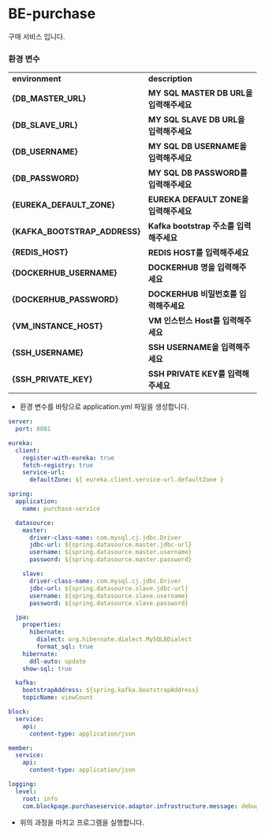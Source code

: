 # BE-purchase
구매 서비스 입니다.


### 환경 변수
<table>
  <tr>
    <td><b>environment</b></td>
    <td><b>description</b></td>
  </tr>
  <tr>
    <td><b>{DB_MASTER_URL}</b></td>
    <td><b>MY SQL MASTER DB URL을 입력해주세요</b></td>
  </tr>
  <tr>
    <td><b>{DB_SLAVE_URL}</b></td>
    <td><b>MY SQL SLAVE DB URL을 입력해주세요</b></td>
  </tr>
  <tr>
    <td><b>{DB_USERNAME}</b></td>
    <td><b>MY SQL DB USERNAME을 입력해주세요</b></td>
  </tr>
  <tr>
    <td><b>{DB_PASSWORD}</b></td>
    <td><b>MY SQL DB PASSWORD를 입력해주세요</b></td>
  </tr>
  <tr>
    <td><b>{EUREKA_DEFAULT_ZONE}</b></td>
    <td><b>EUREKA DEFAULT ZONE을 입력해주세요</b></td>
  </tr>
  
  <tr>
    <td><b>{KAFKA_BOOTSTRAP_ADDRESS}</b></td>
    <td><b>Kafka bootstrap 주소를 입력해주세요</b></td>
  </tr>
  <tr>
    <td><b>{REDIS_HOST}</b></td>
    <td><b>REDIS HOST를 입력해주세요</b></td>
  </tr>
  <tr>
    <td><b>{DOCKERHUB_USERNAME}</b></td>
    <td><b>DOCKERHUB 명을 입력해주세요</b></td>
  </tr>
  <tr>
    <td><b>{DOCKERHUB_PASSWORD}</b></td>
    <td><b>DOCKERHUB 비밀번호를 입력해주세요</b></td>
  </tr>
  <tr>
    <td><b>{VM_INSTANCE_HOST}</b></td>
    <td><b>VM 인스턴스 Host를 입력해주세요</b></td>
  </tr>
  <tr>
    <td><b>{SSH_USERNAME}</b></td>
    <td><b>SSH USERNAME을 입력해주세요</b></td>
  </tr>
  <tr>
    <td><b>{SSH_PRIVATE_KEY}</b></td>
    <td><b>SSH PRIVATE KEY를 입력해주세요</b></td>
  </tr>
</table>

* 환경 변수를 바탕으로 application.yml 파일을 생성합니다.

```yml
server:
  port: 8081

eureka:
  client:
    register-with-eureka: true
    fetch-registry: true
    service-url:
      defaultZone: ${ eureka.client.service-url.defaultZone }

spring:
  application:
    name: purchase-service

  datasource:
    master:
      driver-class-name: com.mysql.cj.jdbc.Driver
      jdbc-url: ${spring.datasource.master.jdbc-url}
      username: ${spring.datasource.master.username}
      password: ${spring.datasource.master.password}

    slave:
      driver-class-name: com.mysql.cj.jdbc.Driver
      jdbc-url: ${spring.datasource.slave.jdbc-url}
      username: ${spring.datasource.slave.username}
      password: ${spring.datasource.slave.password}

  jpa:
    properties:
      hibernate:
        dialect: org.hibernate.dialect.MySQL8Dialect
        format_sql: true
    hibernate:
      ddl-auto: update
    show-sql: true

  kafka:
    bootstrapAddress: ${spring.kafka.bootstrapAddress}
    topicName: viewCount

block:
  service:
    api:
      content-type: application/json

member:
  service:
    api:
      content-type: application/json

logging:
  level:
    root: info
    com.blockpage.purchaseservice.adaptor.infrastructure.message: debug

```
* 위의 과정을 마치고 프로그램을 실행합니다.

<br>

<br>
